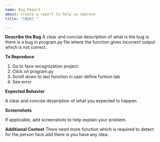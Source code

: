 ```yaml
---
name: Bug Report
about: Create a report to help us improve
title: "[BUG] "

---
```


**Describe the Bug**
A clear and concise description of what is the bug is.
there is a bug in program.py file where the function gives incorrect output which is not correct.

**To Reproduce**

1. Go to face recognization project.
2. Click on program.py
3. Scroll down to last function in user define funtion tab
4. See error

**Expected Behavior**

A clear and concise despription of what you expected to happen.

**Screenshots**

If applicable, add screenshots to help explain your problem.

**Additional Context**
There need more function which is required to detect for the person face add there is you have any idea.
